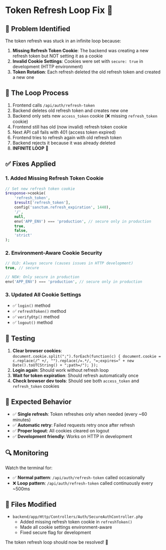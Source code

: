 # Token Refresh Loop Fix 🔧

## 🚨 **Problem Identified**

The token refresh was stuck in an infinite loop because:

1. **Missing Refresh Token Cookie**: The backend was creating a new refresh token but NOT setting it as a cookie
2. **Invalid Cookie Settings**: Cookies were set with `secure: true` in development (HTTP environment)
3. **Token Rotation**: Each refresh deleted the old refresh token and created a new one

## 🔄 **The Loop Process**

1. Frontend calls `/api/auth/refresh-token`
2. Backend deletes old refresh token and creates new one
3. Backend only sets new `access_token` cookie (❌ missing `refresh_token` cookie)
4. Frontend still has old (now invalid) refresh token cookie
5. Next API call fails with 401 (access token expired)
6. Frontend tries to refresh again with old refresh token
7. Backend rejects it because it was already deleted
8. **INFINITE LOOP** 🔄

## ✅ **Fixes Applied**

### 1. **Added Missing Refresh Token Cookie**
```php
// Set new refresh token cookie
$response->cookie(
    'refresh_token',
    $result['refresh_token'],
    config('sanctum.refresh_expiration', 1440),
    '/',
    null,
    env('APP_ENV') === 'production', // secure only in production
    true,
    false,
    'strict'
);
```

### 2. **Environment-Aware Cookie Security**
```php
// OLD: Always secure (causes issues in HTTP development)
true, // secure

// NEW: Only secure in production
env('APP_ENV') === 'production', // secure only in production
```

### 3. **Updated All Cookie Settings**
- ✅ `login()` method
- ✅ `refreshToken()` method  
- ✅ `verifyOtp()` method
- ✅ `logout()` method

## 🧪 **Testing**

1. **Clear browser cookies**: `document.cookie.split(";").forEach(function(c) { document.cookie = c.replace(/^ +/, "").replace(/=.*/, "=;expires=" + new Date().toUTCString() + ";path=/"); });`
2. **Login again**: Should work without refresh loop
3. **Wait for token expiration**: Should refresh automatically once
4. **Check browser dev tools**: Should see both `access_token` and `refresh_token` cookies

## 🎯 **Expected Behavior**

- ✅ **Single refresh**: Token refreshes only when needed (every ~60 minutes)
- ✅ **Automatic retry**: Failed requests retry once after refresh
- ✅ **Proper logout**: All cookies cleared on logout
- ✅ **Development friendly**: Works on HTTP in development

## 🔍 **Monitoring**

Watch the terminal for:
- ✅ **Normal pattern**: `/api/auth/refresh-token` called occasionally
- ❌ **Loop pattern**: `/api/auth/refresh-token` called continuously every ~500ms

## 📝 **Files Modified**

- `backend/app/Http/Controllers/Auth/SecureAuthController.php`
  - Added missing refresh token cookie in `refreshToken()`
  - Made all cookie settings environment-aware
  - Fixed secure flag for development

The token refresh loop should now be resolved! 🎉
